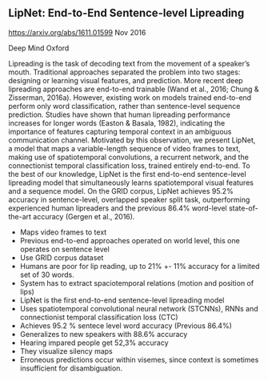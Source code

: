 ## LipNet: End-to-End Sentence-level Lipreading
https://arxiv.org/abs/1611.01599
Nov 2016

Deep Mind Oxford


Lipreading is the task of decoding text from the movement of a speaker’s mouth. Traditional approaches separated the problem into two stages: designing or learning visual features, and prediction.  More recent deep lipreading approaches are end-to-end trainable (Wand et al., 2016; Chung & Zisserman, 2016a).  However, existing  work  on  models  trained  end-to-end  perform  only  word  classification, rather than sentence-level sequence prediction.  Studies have shown that human lipreading performance increases for longer words (Easton & Basala, 1982), indicating the importance of features capturing temporal context in an ambiguous communication  channel.   Motivated  by  this  observation,  we  present  LipNet,  a model that maps a variable-length sequence of video frames to text, making use of spatiotemporal convolutions, a recurrent network, and the connectionist temporal classification loss, trained entirely end-to-end.  To the best of our knowledge, LipNet is the first end-to-end sentence-level lipreading model that simultaneously learns spatiotemporal visual features and a sequence model. On the GRID corpus, LipNet achieves 95.2% accuracy in sentence-level, overlapped speaker split task, outperforming experienced human lipreaders and the previous 86.4% word-level state-of-the-art accuracy (Gergen et al., 2016).

- Maps video frames to text
- Previous end-to-end approaches operated on world level, this one operates on sentence level
- Use GRID corpus dataset
- Humans are poor for lip reading, up to 21% +- 11% accuracy for a limited set of 30 words.
- System has to extract spaciotemporal relations (motion and position of lips)
- LipNet is the first end-to-end sentence-level lipreading model
- Uses spatiotemporal convolutional neural network (STCNNs), RNNs and connectionist temporal classification loss (CTC)
- Achieves 95.2 % sentece level word accuracy (Previous 86.4%)
- Generalizes to new speakers with 88.6% accuracy
- Hearing impared people get 52,3% accuracy
- They visualize silency maps
- Erroneous predictions occur within visemes, since context is sometimes insufficient for disambiguation.


